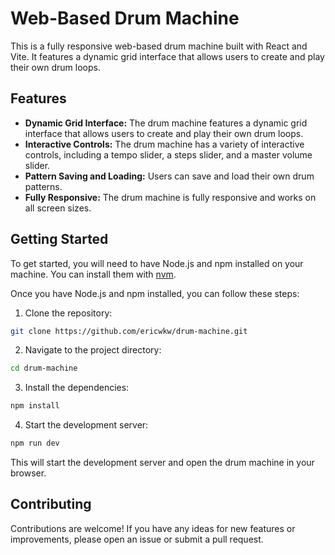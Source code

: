# Web-Based Drum Machine

This is a fully responsive web-based drum machine built with React and Vite. It features a dynamic grid interface that allows users to create and play their own drum loops.

## Features

*   **Dynamic Grid Interface:** The drum machine features a dynamic grid interface that allows users to create and play their own drum loops.
*   **Interactive Controls:** The drum machine has a variety of interactive controls, including a tempo slider, a steps slider, and a master volume slider.
*   **Pattern Saving and Loading:** Users can save and load their own drum patterns.
*   **Fully Responsive:** The drum machine is fully responsive and works on all screen sizes.

## Getting Started

To get started, you will need to have Node.js and npm installed on your machine. You can install them with [nvm](https://github.com/nvm-sh/nvm#installing-and-updating).

Once you have Node.js and npm installed, you can follow these steps:

1.  Clone the repository:

```sh
git clone https://github.com/ericwkw/drum-machine.git
```

2.  Navigate to the project directory:

```sh
cd drum-machine
```

3.  Install the dependencies:

```sh
npm install
```

4.  Start the development server:

```sh
npm run dev
```

This will start the development server and open the drum machine in your browser.

## Contributing

Contributions are welcome! If you have any ideas for new features or improvements, please open an issue or submit a pull request.

